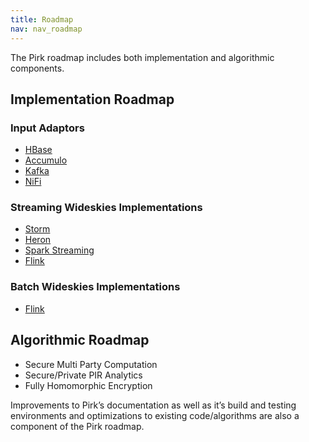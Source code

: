 ```yaml
---
title: Roadmap
nav: nav_roadmap
---
```


The Pirk roadmap includes both implementation and algorithmic components. 

## Implementation Roadmap

### Input Adaptors
* [HBase](https://hbase.apache.org/)
* [Accumulo](https://accumulo.apache.org/)
* [Kafka](http://kafka.apache.org/)
* [NiFi](https://nifi.apache.org/)

### Streaming Wideskies Implementations 
* [Storm](http://storm.apache.org/)
* [Heron](https://github.com/twitter/heron)
* [Spark Streaming](http://spark.apache.org/streaming/)
* [Flink](https://flink.apache.org/)

### Batch Wideskies Implementations
* [Flink](https://flink.apache.org/)

## Algorithmic Roadmap

* Secure Multi Party Computation
* Secure/Private PIR Analytics
* Fully Homomorphic Encryption

Improvements to Pirk’s documentation as well as it’s build and testing environments and optimizations to existing code/algorithms are also a component of the Pirk roadmap.


